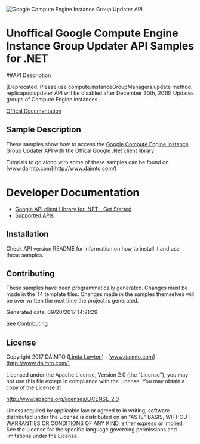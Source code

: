 ﻿![Google Compute Engine Instance Group Updater API](https://www.gstatic.com/images/branding/product/1x/googleg_32dp.png)

# Unoffical Google Compute Engine Instance Group Updater API Samples for .NET  

##API Description

[Deprecated. Please use compute.instanceGroupManagers.update method. replicapoolupdater API will be disabled after December 30th, 2016] Updates groups of Compute Engine instances.

[Offical Documentation](https://cloud.google.com/compute/docs/instance-groups/manager/#applying_rolling_updates_using_the_updater_service)

## Sample Description

These samples show how to access the [Google Compute Engine Instance Group Updater API](https://cloud.google.com/compute/docs/instance-groups/manager/#applying_rolling_updates_using_the_updater_service) with the Offical [Google .Net client library](https://github.com/google/google-api-dotnet-client)

Tutorials to go along with some of these samples can be found on [www.daimto.com](http://www.daimto.com/)

# Developer Documentation

* [Google API client Library for .NET - Get Started](https://developers.google.com/api-client-library/dotnet/get_started)
* [Supported APIs](https://developers.google.com/api-client-library/dotnet/apis/)

## Installation

Check API version README for information on how to install it and use these samples.

## Contributing


These samples have been programmatically generated. Changes must be made in the T4 template files. Changes made in the samples themselves will be over written the next time the project is generated.

Generated date: 09/20/2017 14:21:29 

See [Contributing](CONTRIBUTING.md)

## License

Copyright 2017 DAIMTO ([Linda Lawton](https://twitter.com/LindaLawtonDK)) :  [www.daimto.com](http://www.daimto.com/)

Licensed under the Apache License, Version 2.0 (the "License"); you may not use this file except in compliance with
the License. You may obtain a copy of the License at

http://www.apache.org/licenses/LICENSE-2.0

Unless required by applicable law or agreed to in writing, software distributed under the License is distributed on
an "AS IS" BASIS, WITHOUT WARRANTIES OR CONDITIONS OF ANY KIND, either express or implied. See the License for the
specific language governing permissions and limitations under the License.